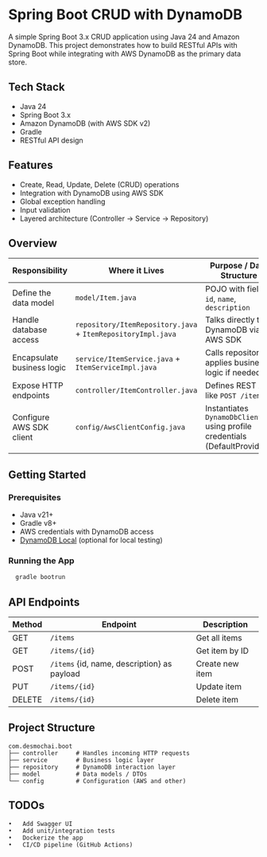 # Spring Boot CRUD with DynamoDB

A simple Spring Boot 3.x CRUD application using Java 24 and Amazon DynamoDB. This project demonstrates how to build RESTful APIs with Spring Boot while integrating with AWS DynamoDB as the primary data store.

## Tech Stack

- Java 24
- Spring Boot 3.x
- Amazon DynamoDB (with AWS SDK v2)
- Gradle
- RESTful API design

## Features

- Create, Read, Update, Delete (CRUD) operations
- Integration with DynamoDB using AWS SDK
- Global exception handling
- Input validation
- Layered architecture (Controller → Service → Repository)
## Overview

| **Responsibility**         | **Where it Lives**                                           | **Purpose / Data Structure**                                               |
|----------------------------|--------------------------------------------------------------|----------------------------------------------------------------------------|
| Define the data model      | `model/Item.java`                                            | POJO with fields: `id`, `name`, `description`                              |
| Handle database access     | `repository/ItemRepository.java` + `ItemRepositoryImpl.java` | Talks directly to DynamoDB via AWS SDK                                     |
| Encapsulate business logic | `service/ItemService.java` + `ItemServiceImpl.java`          | Calls repository, applies business logic if needed                         |
| Expose HTTP endpoints      | `controller/ItemController.java`                             | Defines REST API like `POST /items`                                        |
| Configure AWS SDK client   | `config/AwsClientConfig.java`                                | Instantiates `DynamoDbClient` using profile credentials (DefaultProvider)` |

## Getting Started

### Prerequisites
- Java v21+
- Gradle v8+
- AWS credentials with DynamoDB access
- [DynamoDB Local](https://docs.aws.amazon.com/amazondynamodb/latest/developerguide/DynamoDBLocal.html) (optional for local testing)

### Running the App

```bash
  gradle bootrun
```

## API Endpoints

| Method | Endpoint                                    | Description       |
|--------|---------------------------------------------|-------------------|
| GET    | `/items`                                    | Get all items     |
| GET    | `/items/{id}`                               | Get item by ID    |
| POST   | `/items` {id, name, description} as payload | Create new item   |
| PUT    | `/items/{id}`                               | Update item       |
| DELETE | `/items/{id}`                               | Delete item       |

## Project Structure

```text
com.desmochai.boot
├── controller     # Handles incoming HTTP requests
├── service        # Business logic layer
├── repository     # DynamoDB interaction layer
├── model          # Data models / DTOs
└── config         # Configuration (AWS and other)
```

## TODOs
	•	Add Swagger UI
	•	Add unit/integration tests
	•	Dockerize the app
	•	CI/CD pipeline (GitHub Actions)